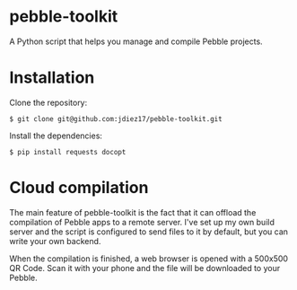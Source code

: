 pebble-toolkit
==============

A Python script that helps you manage and compile Pebble projects. 

Installation
============

Clone the repository:

    $ git clone git@github.com:jdiez17/pebble-toolkit.git

Install the dependencies:

    $ pip install requests docopt 

Cloud compilation
==================

The main feature of pebble-toolkit is the fact that it can offload the compilation of Pebble apps to a remote server.
I've set up my own build server and the script is configured to send files to it by default, but you can write your own backend.

When the compilation is finished, a web browser is opened with a 500x500 QR Code. Scan it with your phone and the file will be downloaded to your Pebble.
